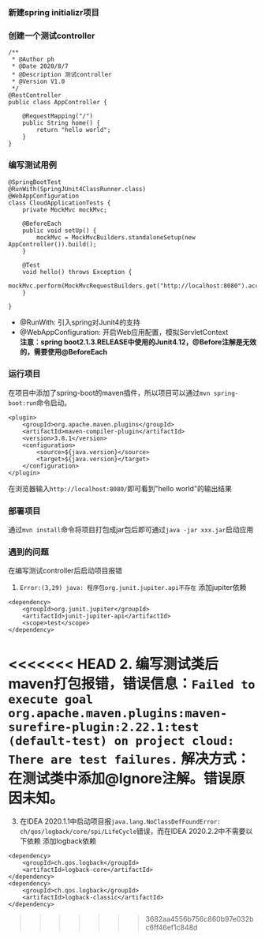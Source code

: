 ### 新建spring initializr项目
### 创建一个测试controller
```
/**
 * @Author ph
 * @Date 2020/8/7
 * @Description 测试controller
 * @Version V1.0
 */
@RestController
public class AppController {

    @RequestMapping("/")
    public String home() {
        return "hello world";
    }
}
```
### 编写测试用例
```
@SpringBootTest
@RunWith(SpringJUnit4ClassRunner.class)
@WebAppConfiguration
class CloudApplicationTests {
    private MockMvc mockMvc;

    @BeforeEach
    public void setUp() {
        mockMvc = MockMvcBuilders.standaloneSetup(new AppController()).build();
    }

    @Test
    void hello() throws Exception {
        mockMvc.perform(MockMvcRequestBuilders.get("http://localhost:8080").accept(MediaType.APPLICATION_JSON));
    }

}
```
- @RunWith: 引入spring对Junit4的支持
- @WebAppConfiguration: 开启Web应用配置，模拟ServletContext<br>
**注意：spring boot2.1.3.RELEASE中使用的Junit4.12，@Before注解是无效的，需要使用@BeforeEach**
### 运行项目
在项目中添加了spring-boot的maven插件，所以项目可以通过`mvn spring-boot:run`命令启动。
```
<plugin>
    <groupId>org.apache.maven.plugins</groupId>
    <artifactId>maven-compiler-plugin</artifactId>
    <version>3.8.1</version>
    <configuration>
        <source>${java.version}</source>
        <target>${java.version}</target>
    </configuration>
</plugin>
```
在浏览器输入`http://localhost:8080/`即可看到"hello world"的输出结果
### 部署项目
通过`mvn install`命令将项目打包成jar包后即可通过`java -jar xxx.jar`启动应用
### 遇到的问题
在编写测试controller后启动项目报错
1. `Error:(3,29) java: 程序包org.junit.jupiter.api不存在`
添加jupiter依赖
```
<dependency>
    <groupId>org.junit.jupiter</groupId>
    <artifactId>junit-jupiter-api</artifactId>
    <scope>test</scope>
</dependency>
```
<<<<<<< HEAD
2. 编写测试类后maven打包报错，错误信息：`Failed to execute goal org.apache.maven.plugins:maven-surefire-plugin:2.22.1:test (default-test) on project cloud: There are test failures.`
解决方式：在测试类中添加@Ignore注解。错误原因未知。
=======
3. 在IDEA 2020.1.1中启动项目报`java.lang.NoClassDefFoundError: ch/qos/logback/core/spi/LifeCycle`错误，而在IDEA 2020.2.2中不需要以下依赖
添加logback依赖
```
<dependency>
    <groupId>ch.qos.logback</groupId>
    <artifactId>logback-core</artifactId>
</dependency>
<dependency>
    <groupId>ch.qos.logback</groupId>
    <artifactId>logback-classic</artifactId>
</dependency>
```
>>>>>>> 3682aa4556b756c860b97e032bc6ff46ef1c848d
